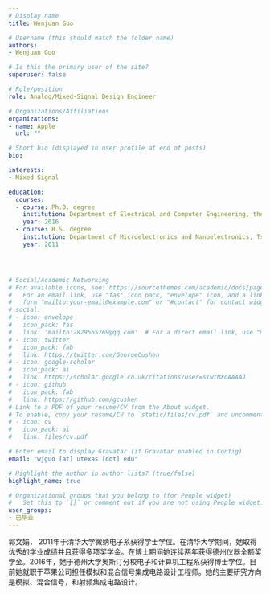 ```yaml
---
# Display name
title: Wenjuan Guo

# Username (this should match the folder name)
authors:
- Wenjuan Guo

# Is this the primary user of the site?
superuser: false

# Role/position
role: Analog/Mixed-Signal Design Engineer

# Organizations/Affiliations
organizations:
- name: Apple
  url: ""

# Short bio (displayed in user profile at end of posts)
bio:

interests:
- Mixed Signal

education:
  courses:
  - course: Ph.D. degree
    institution: Department of Electrical and Computer Engineering, the University of Texas at Austin, Austin, TX, USA
    year: 2016
  - course: B.S. degree
    institution: Department of Microelectronics and Nanoelectronics, Tsinghua University, Beijing, China
    year: 2011




# Social/Academic Networking
# For available icons, see: https://sourcethemes.com/academic/docs/page-builder/#icons
#   For an email link, use "fas" icon pack, "envelope" icon, and a link in the
#   form "mailto:your-email@example.com" or "#contact" for contact widget.
# social:
# - icon: envelope
#   icon_pack: fas
#   link: 'mailto:2829565769@qq.com'  # For a direct email link, use "mailto:test@example.org".
# - icon: twitter
#   icon_pack: fab
#   link: https://twitter.com/GeorgeCushen
# - icon: google-scholar
#   icon_pack: ai
#   link: https://scholar.google.co.uk/citations?user=sIwtMXoAAAAJ
# - icon: github
#   icon_pack: fab
#   link: https://github.com/gcushen
# Link to a PDF of your resume/CV from the About widget.
# To enable, copy your resume/CV to `static/files/cv.pdf` and uncomment the lines below.
# - icon: cv
#   icon_pack: ai
#   link: files/cv.pdf

# Enter email to display Gravatar (if Gravatar enabled in Config)
email: "wjguo [at] utexas [dot] edu"

# Highlight the author in author lists? (true/false)
highlight_name: true

# Organizational groups that you belong to (for People widget)
#   Set this to `[]` or comment out if you are not using People widget.
user_groups:
- 已毕业
---
```


郭文娟， 2011年于清华大学微纳电子系获得学士学位。在清华大学期间，她取得优秀的学业成绩并且获得多项奖学金。在博士期间她连续两年获得德州仪器全额奖学金。2016年，她于德州大学奥斯汀分校电子和计算机工程系获得博士学位。目前她就职于苹果公司担任模拟和混合信号集成电路设计工程师。她的主要研究方向是模拟、混合信号，和射频集成电路设计。